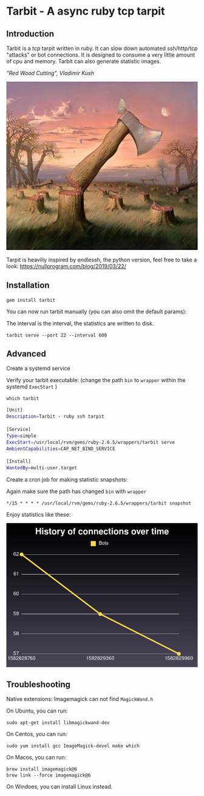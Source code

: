 # Tarbit - A async ruby tcp tarpit

## Introduction

Tarbit is a tcp tarpit written in ruby. It can slow down automated ssh/http/tcp "attacks" or bot connections. 
It is designed to consume a very little amount of cpu and memory. Tarbit can also generate statistic images.

*"Red Wood Cutting", Vladimir Kush*

!["Red Wood Cutting", Vladimir Kush](.assets/red-wood-cutting_vladimir-kush.jpg)

Tarpit is heaviliy inspired by endlessh, the python version, feel free to take a look: https://nullprogram.com/blog/2019/03/22/

## Installation

```
gem install tarbit
```

You can now run tarbit manually (you can also omit the default params):

The interval is the interval, the statistics are written to disk.

```
tarbit serve --port 22 --interval 600
```

## Advanced

Create a systemd service

Verify your tarbit executable: (change the path `bin` to `wrapper` within the systemd `ExecStart` )

```
which tarbit
```

```bash
[Unit]
Description=Tarbit - ruby ssh tarpit

[Service]
Type=simple
ExecStart=/usr/local/rvm/gems/ruby-2.6.5/wrappers/tarbit serve
AmbientCapabilities=CAP_NET_BIND_SERVICE

[Install]
WantedBy=multi-user.target
```

Create a cron job for making statistic snapshots:

Again make sure the path has changed `bin` with `wrapper`

```
*/15 * * * * /usr/local/rvm/gems/ruby-2.6.5/wrappers/tarbit snapshot
```

Enjoy statistics like these:

![A simple line graph showin connections over time](.assets/1582830001.png)


## Troubleshooting

Native extensions: Imagemagick can not find `MagickWand.h`

On Ubuntu, you can run:
```
sudo apt-get install libmagickwand-dev
```

On Centos, you can run:
```
sudo yum install gcc ImageMagick-devel make which
```

On Macos, you can run: 

```
brew install imagemagick@6
brew link --force imagemagick@6
```

On Windoes, you can install Linux instead.